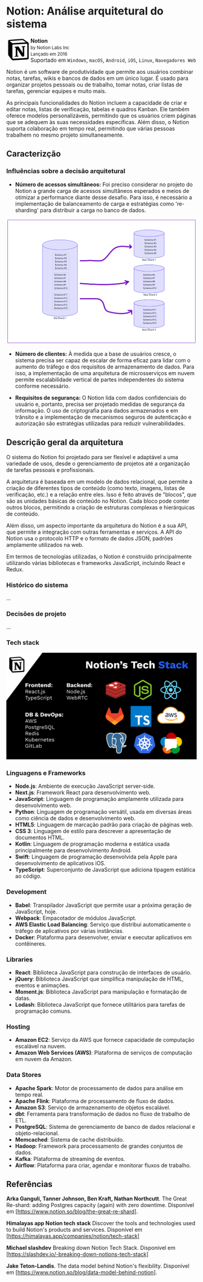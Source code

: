 # Notion: Análise arquitetural do sistema

<img align="left" height="64px" alt="Logo" src="/img/notion_logo.png"/>

**Notion** \
<small>by Notion Labs Inc</small> \
<small>Lançado em 2016 </small> \
Suportado em `Windows`, `macOS`, `Android`, `iOS`, `Linux`, `Navegadores Web`

Notion é um software de produtividade que permite aos usuários combinar notas, tarefas, wikis e bancos de dados em um único lugar. É usado para organizar projetos pessoais ou de trabalho, tomar notas, criar listas de tarefas, gerenciar equipes e muito mais.

As principais funcionalidades do Notion incluem a capacidade de criar e editar notas, listas de verificação, tabelas e quadros Kanban. Ele também oferece modelos personalizáveis, permitindo que os usuários criem páginas que se adequem às suas necessidades específicas. Além disso, o Notion suporta colaboração em tempo real, permitindo que várias pessoas trabalhem no mesmo projeto simultaneamente.

## Caracterizção

### Influências sobre a decisão arquitetural

* **Número de acessos simultâneos:**
  Foi preciso considerar no projeto do Notion a grande carga de acessos simultâneos esperados e meios de otimizar a performance diante desse desafio. Para isso, é necessário a implementação de balanceamento de carga e estratégias como 're-sharding' para distribuir a carga no banco de dados.

![Processo de Re-Sharding](img/resharding_process.png)
  
* **Número de clientes:**
  À medida que a base de usuários cresce, o sistema precisa ser capaz de escalar de forma eficaz para lidar com o aumento do tráfego e dos requisitos de armazenamento de dados. Para isso, a implementação de uma arquitetura de microsserviços em nuvem permite escalabilidade vertical de partes independentes do sistema conforme necessário.
  
* **Requisitos de segurança:**
  O Notion lida com dados confidenciais do usuário e, portanto, precisa ser projetado medidas de segurança da informação. O uso de criptografia para dados armazenados e em trânsito e a implementação de mecanismos seguros de autenticação e autorização são estratégias utilizadas para reduzir vulnerabilidades.


## Descrição geral da arquitetura
O sistema do Notion foi projetado para ser flexível e adaptável a uma variedade de usos, desde o gerenciamento de projetos até a organização de tarefas pessoais e profissionais.

A arquitetura é baseada em um modelo de dados relacional, que permite a criação de diferentes tipos de conteúdo (como texto, imagens, listas de verificação, etc.) e a relação entre eles. Isso é feito através de "blocos", que são as unidades básicas de conteúdo no Notion. Cada bloco pode conter outros blocos, permitindo a criação de estruturas complexas e hierárquicas de conteúdo.

Além disso, um aspecto importante da arquitetura do Notion é a sua API, que permite a integração com outras ferramentas e serviços. A API do Notion usa o protocolo HTTP e o formato de dados JSON, padrões amplamente utilizados na web.

Em termos de tecnologias utilizadas, o Notion é construído principalmente utilizando várias bibliotecas e frameworks JavaScript, incluindo React e Redux.

### Histórico do sistema
...

### Decisões de projeto
...

### Tech stack

![Tecnologias utilizadas](img/techstack.png)

### Linguagens e Frameworks 

- **Node.js**: Ambiente de execução JavaScript server-side.
- **Next.js**: Framework React para desenvolvimento web.
- **JavaScript**: Linguagem de programação amplamente utilizada para desenvolvimento web.
- **Python**: Linguagem de programação versátil, usada em diversas áreas como ciência de dados e desenvolvimento web.
- **HTML5**: Linguagem de marcação padrão para criação de páginas web.
- **CSS 3**: Linguagem de estilo para descrever a apresentação de documentos HTML.
- **Kotlin**: Linguagem de programação moderna e estática usada principalmente para desenvolvimento Android.
- **Swift**: Linguagem de programação desenvolvida pela Apple para desenvolvimento de aplicativos iOS.
- **TypeScript**: Superconjunto de JavaScript que adiciona tipagem estática ao código.

### Development

- **Babel**: Transpilador JavaScript que permite usar a próxima geração de JavaScript, hoje.
- **Webpack**: Empacotador de módulos JavaScript.
- **AWS Elastic Load Balancing**: Serviço que distribui automaticamente o tráfego de aplicativos por várias instâncias.
- **Docker**: Plataforma para desenvolver, enviar e executar aplicativos em contêineres.

### Libraries

- **React**: Biblioteca JavaScript para construção de interfaces de usuário.
- **jQuery**: Biblioteca JavaScript que simplifica manipulação de HTML, eventos e animações.
- **Moment.js**: Biblioteca JavaScript para manipulação e formatação de datas.
- **Lodash**: Biblioteca JavaScript que fornece utilitários para tarefas de programação comuns.

### Hosting

- **Amazon EC2**: Serviço da AWS que fornece capacidade de computação escalável na nuvem.
- **Amazon Web Services (AWS)**: Plataforma de serviços de computação em nuvem da Amazon.

### Data Stores

- **Apache Spark**: Motor de processamento de dados para análise em tempo real.
- **Apache Flink**: Plataforma de processamento de fluxo de dados.
- **Amazon S3**: Serviço de armazenamento de objetos escalável.
- **dbt**: Ferramenta para transformação de dados no fluxo de trabalho de ETL.
- **PostgreSQL**: Sistema de gerenciamento de banco de dados relacional e objeto-relacional.
- **Memcached**: Sistema de cache distribuído.
- **Hadoop**: Framework para processamento de grandes conjuntos de dados.
- **Kafka**: Plataforma de streaming de eventos.
- **Airflow**: Plataforma para criar, agendar e monitorar fluxos de trabalho.


## Referências
**Arka Ganguli, Tanner Johnson, Ben Kraft, Nathan Northcutt**.
The Great Re-shard: adding Postgres capacity (again) with zero downtime. Disponível em [https://www.notion.so/blog/the-great-re-shard].

**Himalayas app Notion tech stack**
Discover the tools and technologies used to build Notion's products and services. Disponível em [https://himalayas.app/companies/notion/tech-stack]

**Michael slashdev**
Breaking down Notion Tech Stack.  Disponível em [https://slashdev.io/-breaking-down-notions-tech-stack]

**Jake Teton-Landis**.
The data model behind Notion's flexibility. Disponível em [https://www.notion.so/blog/data-model-behind-notion].



